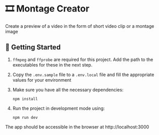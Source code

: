 # 🎞 Montage Creator
Create a preview of a video in the form of short video clip or a montage image

## 🚀 Getting Started

1. `ffmpeg` and `ffprobe` are required for this project. Add the path to the executables for these in the next step.

2. Copy the `.env.sample` file to a `.env.local` file and fill the appropriate values for your environment

3. Make sure you have all the necessary dependencies:

    `npm install`

4. Run the project in development mode using:

    `npm run dev`

The app should be accessible in the browser at http://localhost:3000